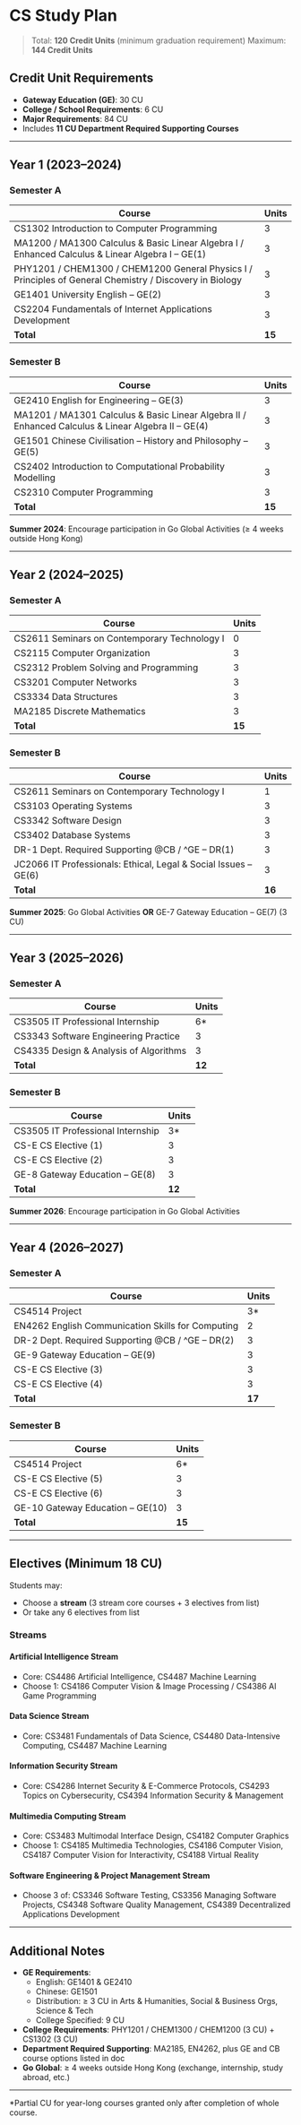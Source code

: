 # CS Study Plan

> Total: **120 Credit Units** (minimum graduation requirement) Maximum: **144 Credit Units**

## Credit Unit Requirements

- **Gateway Education (GE)**: 30 CU
- **College / School Requirements**: 6 CU
- **Major Requirements**: 84 CU  
- Includes **11 CU Department Required Supporting Courses**

---

## Year 1 (2023–2024)

### Semester A

| Course | Units |
|--------|-------|
| CS1302 Introduction to Computer Programming | 3 |
| MA1200 / MA1300 Calculus & Basic Linear Algebra I / Enhanced Calculus & Linear Algebra I – GE(1) | 3 |
| PHY1201 / CHEM1300 / CHEM1200 General Physics I / Principles of General Chemistry / Discovery in Biology | 3 |
| GE1401 University English – GE(2) | 3 |
| CS2204 Fundamentals of Internet Applications Development | 3 |
| **Total** | **15** |

### Semester B

| Course | Units |
|--------|-------|
| GE2410 English for Engineering – GE(3) | 3 |
| MA1201 / MA1301 Calculus & Basic Linear Algebra II / Enhanced Calculus & Linear Algebra II – GE(4) | 3 |
| GE1501 Chinese Civilisation – History and Philosophy – GE(5) | 3 |
| CS2402 Introduction to Computational Probability Modelling | 3 |
| CS2310 Computer Programming | 3 |
| **Total** | **15** |

**Summer 2024**: Encourage participation in Go Global Activities (≥ 4 weeks outside Hong Kong)

---

## Year 2 (2024–2025)

### Semester A

| Course | Units |
|--------|-------|
| CS2611 Seminars on Contemporary Technology I | 0 |
| CS2115 Computer Organization | 3 |
| CS2312 Problem Solving and Programming | 3 |
| CS3201 Computer Networks | 3 |
| CS3334 Data Structures | 3 |
| MA2185 Discrete Mathematics | 3 |
| **Total** | **15** |

### Semester B

| Course | Units |
|--------|-------|
| CS2611 Seminars on Contemporary Technology I | 1 |
| CS3103 Operating Systems | 3 |
| CS3342 Software Design | 3 |
| CS3402 Database Systems | 3 |
| DR-1 Dept. Required Supporting @CB / ^GE – DR(1) | 3 |
| JC2066 IT Professionals: Ethical, Legal & Social Issues – GE(6) | 3 |
| **Total** | **16** |

**Summer 2025**: Go Global Activities **OR** GE-7 Gateway Education – GE(7) (3 CU)

---

## Year 3 (2025–2026)

### Semester A

| Course | Units |
|--------|-------|
| CS3505 IT Professional Internship | 6* |
| CS3343 Software Engineering Practice | 3 |
| CS4335 Design & Analysis of Algorithms | 3 |
| **Total** | **12** |

### Semester B

| Course | Units |
|--------|-------|
| CS3505 IT Professional Internship | 3* |
| CS-E CS Elective (1) | 3 |
| CS-E CS Elective (2) | 3 |
| GE-8 Gateway Education – GE(8) | 3 |
| **Total** | **12** |

**Summer 2026**: Encourage participation in Go Global Activities

---

## Year 4 (2026–2027)

### Semester A

| Course | Units |
|--------|-------|
| CS4514 Project | 3* |
| EN4262 English Communication Skills for Computing | 2 |
| DR-2 Dept. Required Supporting @CB / ^GE – DR(2) | 3 |
| GE-9 Gateway Education – GE(9) | 3 |
| CS-E CS Elective (3) | 3 |
| CS-E CS Elective (4) | 3 |
| **Total** | **17** |

### Semester B

| Course | Units |
|--------|-------|
| CS4514 Project | 6* |
| CS-E CS Elective (5) | 3 |
| CS-E CS Elective (6) | 3 |
| GE-10 Gateway Education – GE(10) | 3 |
| **Total** | **15** |

---

## Electives (Minimum 18 CU)

Students may:

- Choose a **stream** (3 stream core courses + 3 electives from list)  
- Or take any 6 electives from list  

### Streams

#### Artificial Intelligence Stream

- Core: CS4486 Artificial Intelligence, CS4487 Machine Learning  
- Choose 1: CS4186 Computer Vision & Image Processing / CS4386 AI Game Programming  

#### Data Science Stream

- Core: CS3481 Fundamentals of Data Science, CS4480 Data-Intensive Computing, CS4487 Machine Learning  

#### Information Security Stream

- Core: CS4286 Internet Security & E-Commerce Protocols, CS4293 Topics on Cybersecurity, CS4394 Information Security & Management  

#### Multimedia Computing Stream

- Core: CS3483 Multimodal Interface Design, CS4182 Computer Graphics  
- Choose 1: CS4185 Multimedia Technologies, CS4186 Computer Vision, CS4187 Computer Vision for Interactivity, CS4188 Virtual Reality  

#### Software Engineering & Project Management Stream

- Choose 3 of: CS3346 Software Testing, CS3356 Managing Software Projects, CS4348 Software Quality Management, CS4389 Decentralized Applications Development  

---

## Additional Notes

- **GE Requirements**:  
  - English: GE1401 & GE2410  
  - Chinese: GE1501  
  - Distribution: ≥ 3 CU in Arts & Humanities, Social & Business Orgs, Science & Tech  
  - College Specified: 9 CU  
- **College Requirements**: PHY1201 / CHEM1300 / CHEM1200 (3 CU) + CS1302 (3 CU)  
- **Department Required Supporting**: MA2185, EN4262, plus GE and CB course options listed in doc  
- **Go Global**: ≥ 4 weeks outside Hong Kong (exchange, internship, study abroad, etc.)  

---

*Partial CU for year-long courses granted only after completion of whole course.  
